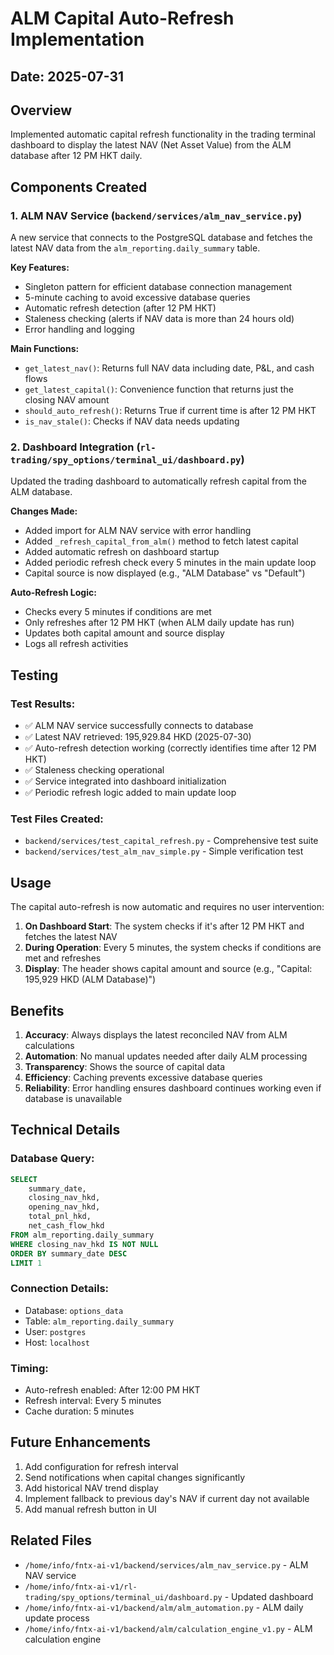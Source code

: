 # ALM Capital Auto-Refresh Implementation

## Date: 2025-07-31

## Overview
Implemented automatic capital refresh functionality in the trading terminal dashboard to display the latest NAV (Net Asset Value) from the ALM database after 12 PM HKT daily.

## Components Created

### 1. ALM NAV Service (`backend/services/alm_nav_service.py`)
A new service that connects to the PostgreSQL database and fetches the latest NAV data from the `alm_reporting.daily_summary` table.

**Key Features:**
- Singleton pattern for efficient database connection management
- 5-minute caching to avoid excessive database queries
- Automatic refresh detection (after 12 PM HKT)
- Staleness checking (alerts if NAV data is more than 24 hours old)
- Error handling and logging

**Main Functions:**
- `get_latest_nav()`: Returns full NAV data including date, P&L, and cash flows
- `get_latest_capital()`: Convenience function that returns just the closing NAV amount
- `should_auto_refresh()`: Returns True if current time is after 12 PM HKT
- `is_nav_stale()`: Checks if NAV data needs updating

### 2. Dashboard Integration (`rl-trading/spy_options/terminal_ui/dashboard.py`)
Updated the trading dashboard to automatically refresh capital from the ALM database.

**Changes Made:**
- Added import for ALM NAV service with error handling
- Added `_refresh_capital_from_alm()` method to fetch latest capital
- Added automatic refresh on dashboard startup
- Added periodic refresh check every 5 minutes in the main update loop
- Capital source is now displayed (e.g., "ALM Database" vs "Default")

**Auto-Refresh Logic:**
- Checks every 5 minutes if conditions are met
- Only refreshes after 12 PM HKT (when ALM daily update has run)
- Updates both capital amount and source display
- Logs all refresh activities

## Testing

### Test Results:
- ✅ ALM NAV service successfully connects to database
- ✅ Latest NAV retrieved: 195,929.84 HKD (2025-07-30)
- ✅ Auto-refresh detection working (correctly identifies time after 12 PM HKT)
- ✅ Staleness checking operational
- ✅ Service integrated into dashboard initialization
- ✅ Periodic refresh logic added to main update loop

### Test Files Created:
- `backend/services/test_capital_refresh.py` - Comprehensive test suite
- `backend/services/test_alm_nav_simple.py` - Simple verification test

## Usage

The capital auto-refresh is now automatic and requires no user intervention:

1. **On Dashboard Start**: The system checks if it's after 12 PM HKT and fetches the latest NAV
2. **During Operation**: Every 5 minutes, the system checks if conditions are met and refreshes
3. **Display**: The header shows capital amount and source (e.g., "Capital: 195,929 HKD (ALM Database)")

## Benefits

1. **Accuracy**: Always displays the latest reconciled NAV from ALM calculations
2. **Automation**: No manual updates needed after daily ALM processing
3. **Transparency**: Shows the source of capital data
4. **Efficiency**: Caching prevents excessive database queries
5. **Reliability**: Error handling ensures dashboard continues working even if database is unavailable

## Technical Details

### Database Query:
```sql
SELECT 
    summary_date,
    closing_nav_hkd,
    opening_nav_hkd,
    total_pnl_hkd,
    net_cash_flow_hkd
FROM alm_reporting.daily_summary
WHERE closing_nav_hkd IS NOT NULL
ORDER BY summary_date DESC
LIMIT 1
```

### Connection Details:
- Database: `options_data`
- Table: `alm_reporting.daily_summary`
- User: `postgres`
- Host: `localhost`

### Timing:
- Auto-refresh enabled: After 12:00 PM HKT
- Refresh interval: Every 5 minutes
- Cache duration: 5 minutes

## Future Enhancements

1. Add configuration for refresh interval
2. Send notifications when capital changes significantly
3. Add historical NAV trend display
4. Implement fallback to previous day's NAV if current day not available
5. Add manual refresh button in UI

## Related Files
- `/home/info/fntx-ai-v1/backend/services/alm_nav_service.py` - ALM NAV service
- `/home/info/fntx-ai-v1/rl-trading/spy_options/terminal_ui/dashboard.py` - Updated dashboard
- `/home/info/fntx-ai-v1/backend/alm/alm_automation.py` - ALM daily update process
- `/home/info/fntx-ai-v1/backend/alm/calculation_engine_v1.py` - ALM calculation engine
